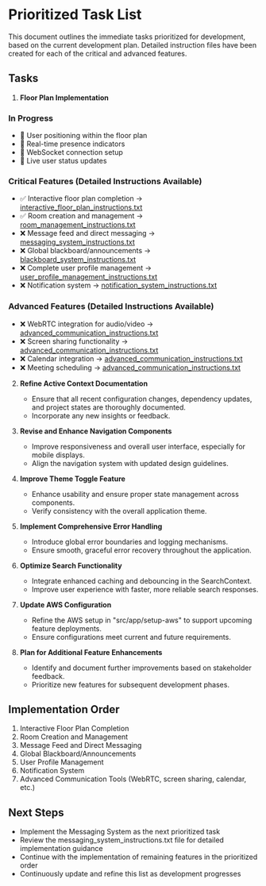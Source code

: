 # Prioritized Task List

This document outlines the immediate tasks prioritized for development, based on the current development plan. Detailed instruction files have been created for each of the critical and advanced features.

## Tasks

1. **Floor Plan Implementation**

### In Progress
- 🔄 User positioning within the floor plan
- 🔄 Real-time presence indicators
- 🔄 WebSocket connection setup
- 🔄 Live user status updates

### Critical Features (Detailed Instructions Available)
- ✅ Interactive floor plan completion → [interactive_floor_plan_instructions.txt](./interactive_floor_plan_instructions.txt)
- ✅ Room creation and management → [room_management_instructions.txt](./room_management_instructions.txt)
- ❌ Message feed and direct messaging → [messaging_system_instructions.txt](./messaging_system_instructions.txt)
- ❌ Global blackboard/announcements → [blackboard_system_instructions.txt](./blackboard_system_instructions.txt)
- ❌ Complete user profile management → [user_profile_management_instructions.txt](./user_profile_management_instructions.txt)
- ❌ Notification system → [notification_system_instructions.txt](./notification_system_instructions.txt)

### Advanced Features (Detailed Instructions Available)
- ❌ WebRTC integration for audio/video → [advanced_communication_instructions.txt](./advanced_communication_instructions.txt)
- ❌ Screen sharing functionality → [advanced_communication_instructions.txt](./advanced_communication_instructions.txt)
- ❌ Calendar integration → [advanced_communication_instructions.txt](./advanced_communication_instructions.txt)
- ❌ Meeting scheduling → [advanced_communication_instructions.txt](./advanced_communication_instructions.txt)

2. **Refine Active Context Documentation**
   - Ensure that all recent configuration changes, dependency updates, and project states are thoroughly documented.
   - Incorporate any new insights or feedback.

3. **Revise and Enhance Navigation Components**
   - Improve responsiveness and overall user interface, especially for mobile displays.
   - Align the navigation system with updated design guidelines.

4. **Improve Theme Toggle Feature**
   - Enhance usability and ensure proper state management across components.
   - Verify consistency with the overall application theme.

5. **Implement Comprehensive Error Handling**
   - Introduce global error boundaries and logging mechanisms.
   - Ensure smooth, graceful error recovery throughout the application.

6. **Optimize Search Functionality**
   - Integrate enhanced caching and debouncing in the SearchContext.
   - Improve user experience with faster, more reliable search responses.

7. **Update AWS Configuration**
   - Refine the AWS setup in "src/app/setup-aws" to support upcoming feature deployments.
   - Ensure configurations meet current and future requirements.

8. **Plan for Additional Feature Enhancements**
   - Identify and document further improvements based on stakeholder feedback.
   - Prioritize new features for subsequent development phases.

## Implementation Order
1. Interactive Floor Plan Completion
2. Room Creation and Management
3. Message Feed and Direct Messaging
4. Global Blackboard/Announcements
5. User Profile Management
6. Notification System
7. Advanced Communication Tools (WebRTC, screen sharing, calendar, etc.)

## Next Steps
- Implement the Messaging System as the next prioritized task
- Review the messaging_system_instructions.txt file for detailed implementation guidance
- Continue with the implementation of remaining features in the prioritized order
- Continuously update and refine this list as development progresses
